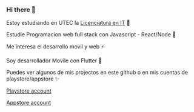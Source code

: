 ### Hi there 👋


Estoy estudiando en UTEC la [Licenciatura en IT](https://utec.edu.uy/es/educacion/carrera/licenciatura-en-tecnologias-de-la-informacion/) 🔭

Estudie Programacion web full stack con Javascript - React/Node 🌱

Me interesa el desarrollo movil y web ⚡

Soy desarrollador Movile con Flutter 💬

Puedes ver algunos de mis projectos en este github o en mis cuentas de playstore/appstore ✨

[Playstore account](https://play.google.com/store/apps/dev?id=8145965427498658049)

[Appstore account](https://apps.apple.com/us/developer/guillermo-rodriguez/id1611904530)

<!--
**guillermo-rodriguez-dev/guillermo-rodriguez-dev** is a ✨ _special_ ✨ repository because its `README.md` (this file) appears on your GitHub profile.

Here are some ideas to get you started:

- 🔭 I’m currently working on ...
- 🌱 I’m currently learning ...
- 👯 I’m looking to collaborate on ...
- 🤔 I’m looking for help with ...
- 💬 Ask me about ...
- 📫 How to reach me: ...
- 😄 Pronouns: ...
- ⚡ Fun fact: ...
-->
